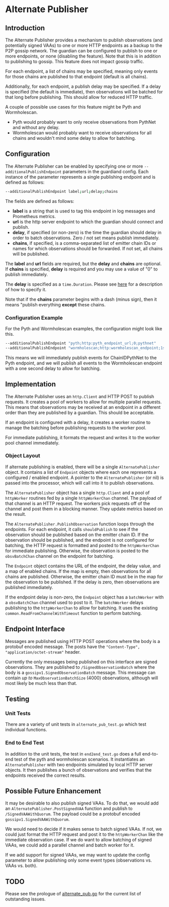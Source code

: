 # Alternate Publisher

## Introduction

The Alternate Publisher provides a mechanism to publish observations (and potentially signed VAAs) to one or more HTTP endpoints
as a backup to the P2P gossip network. The guardian can be configured to publish to one or more endpoints, or none (disabling the feature).
Note that this is in addition to publishing to gossip. This feature does not impact gossip traffic.

For each endpoint, a list of chains may be specified, meaning only events for those chains are published to that endpoint (default is all chains).

Additionally, for each endpoint, a publish delay may be specified. If a delay is specified (the default is immediate), then observations
will be batched for that long before publishing. This should allow for reduced HTTP traffic.

A couple of possible use cases for this feature might be Pyth and Wormholescan.

- Pyth would probably want to only receive observations from PythNet and without any delay.
- Wormholescan would probably want to receive observations for all chains and wouldn't mind some delay to allow for batching.

## Configuration

The Alternate Publisher can be enabled by specifying one or more `--additionalPublishEndpoint` parameters in the guardiand config. Each instance of the parameter represents a single publishing endpoint and is defined as follows:

<!-- cspell:disable -->

```bash
--additionalPublishEndpoint label;url;delay;chains
```

<!-- cspell:enable -->

The fields are defined as follows:

- **label** is a string that is used to tag this endpoint in log messages and Prometheus metrics.
- **url** is the http server endpoint to which the guardian should connect and publish.
- **delay**, if specified (or non-zero) is the time the guardian should delay in order to batch observations. Zero / not set means publish immediately.
- **chains**, if specified, is a comma-separated list of emitter chain IDs or names for which observations should be forwarded. If not set, all chains will be published.

The **label** and **url** fields are required, but the **delay** and **chains** are optional. If **chains** is specified, **delay** is required and you may use a value of "0" to publish immediately.

The **delay** is specified as a `time.Duration`. Please see [here](https://pkg.go.dev/time#ParseDuration) for a description of how to specify it.

Note that if the **chains** parameter begins with a dash (minus sign), then it means "publish everything **except** these chains.

### Configuration Example

For the Pyth and Wormholescan examples, the configuration might look like this.

<!-- cspell:disable -->

```bash
--additionalPublishEndpoint "pyth;http:pyth_endpoint_url;0;pythnet"
--additionalPublishEndpoint "wormholescan;http:wormholescan_endpoint;1s"
```

<!-- cspell:enable -->

This means we will immediately publish events for ChainIDPythNet to the Pyth endpoint, and we will publish all events to the Wormholescan
endpoint with a one second delay to allow for batching.

## Implementation

The Alternate Publisher uses an `http.Client` and HTTP POST to publish requests. It creates a pool of workers to allow for multiple parallel requests.
This means that observations may be received at an endpoint in a different order than they are published by a guardian. This should be acceptable.

If an endpoint is configured with a delay, it creates a worker routine to manage the batching before publishing requests to the worker pool.

For immediate publishing, it formats the request and writes it to the worker pool channel immediately.

### Object Layout

If alternate publishing is enabled, there will be a single `AlternatePublisher` object. It contains a list of `Endpoint` objects where each one represents a configured / enabled endpoint. A pointer to the `AlternatePublisher` (or nil) is passed into the processor, which will call into it to publish observations.

The `AlternatePublisher` object has a single `http.Client` and a pool of `httpWorker` routines fed by a single `httpWorkerChan` channel. The payload of that channel is an HTTP request. The workers pick requests off of the channel and post them in a blocking manner. They update metrics based on the result.

The `AlternatePublisher.PublishObservation` function loops through the endpoints. For each endpoint, it calls `shouldPublish` to see if the observation should be published based on the emitter chain ID. If the observation should be published, and the endpoint is not configured for batching, the HTTP request is formatted and posted to the `httpWorkerChan` for immediate publishing. Otherwise, the observation is posted to the `obsvBatchChan` channel on the endpoint for batching.

The `Endpoint` object contains the URL of the endpoint, the delay value, and a map of enabled chains. If the map is empty, then observations for all chains are published. Otherwise, the emitter chain ID must be in the map for the observation to be published. If the delay is zero, then observations are published immediately.

If the endpoint delay is non-zero, the `Endpoint` object has a `batchWorker` with a `obsvBatchChan` channel used to post to it. The `batchWorker` delays publishing to the `httpWorkerChan` to allow for batching. It uses the existing `common.ReadFromChannelWithTimeout` function to perform batching.

## Endpoint Interface

Messages are published using HTTP POST operations where the body is a protobuf encoded message. The posts have the `"Content-Type", "application/octet-stream"` header.

Currently the only messages being published on this interface are signed observations. They are published to `/SignedObservationBatch` where the body is a `gossipv1.SignedObservationBatch` message. This message can contain _up to_ `MaxObservationBatchSize` (4000) observations, although will most likely be much less than that.

## Testing

### Unit Tests

There are a variety of unit tests in `alternate_pub_test.go` which test individual functions.

### End to End Test

In addition to the unit tests, the test in `end2end_test.go` does a full end-to-end test of the pyth and wormholescan scenarios. It instantiates an `AlternatePublisher`
with two endpoints simulated by local HTTP server objects. It then publishes a bunch of observations and verifies that the endpoints received the correct results.

## Possible Future Enhancement

It may be desirable to also publish signed VAAs. To do that, we would add an `AlternatePublisher.PostSignedVAA` function and publish to `/SignedVAAWithQuorum`.
The payload could be a protobuf encoded `gossipv1.SignedVAAWithQuorum`.

We would need to decide if it makes sense to batch signed VAAs. If not, we could just format the HTTP request and post it to the `httpWorkerChan` like the immediate
observation case. If we do want to allow batching of signed VAAs, we could add a parallel channel and batch worker for it.

If we add support for signed VAAs, we may want to update the config parameter to allow publishing only some event types (observations vs. VAAs vs. both).

## TODO

Please see the prologue of [alternate_pub.go](alternate_pub.go) for the current list of outstanding issues.

